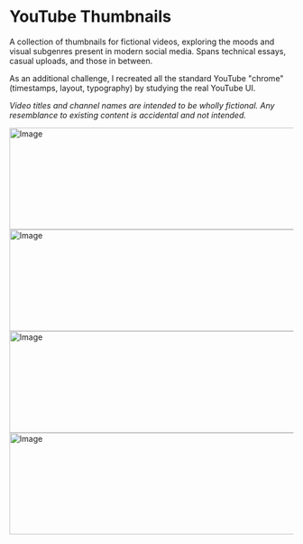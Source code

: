 # **YouTube Thumbnails**

A collection of thumbnails for fictional videos, exploring the moods and visual subgenres present in modern social media. Spans technical essays, casual uploads, and those in between.

As an additional challenge, I recreated all the standard YouTube "chrome" (timestamps, layout, typography) by studying the real YouTube UI.

_Video titles and channel names are intended to be wholly fictional. Any resemblance to existing content is accidental and not intended._

<img width="570" height="180" alt="Image" src="https://github.com/user-attachments/assets/534b1bda-1876-4f73-a079-6267672d245b" />

<img width="570" height="180" alt="Image" src="https://github.com/user-attachments/assets/6c978bdf-97f5-4991-82de-99311ca624ad" />

<img width="570" height="180" alt="Image" src="https://github.com/user-attachments/assets/d4e81928-a8d4-4b40-a65e-3e155ce32b72" />

<img width="570" height="180" alt="Image" src="https://github.com/user-attachments/assets/5630c313-88cb-4788-81cc-b5f2a55949cf" />
